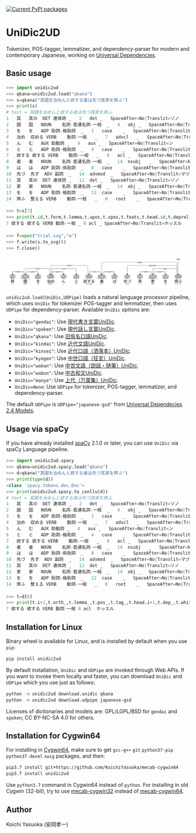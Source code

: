 [![Current PyPI packages](https://badge.fury.io/py/unidic2ud.svg)](https://pypi.org/project/unidic2ud/)

# UniDic2UD

Tokenizer, POS-tagger, lemmatizer, and dependency-parser for modern and contemporary Japanese, working on [Universal Dependencies](https://universaldependencies.org/format.html).

## Basic usage

```py
>>> import unidic2ud
>>> qkana=unidic2ud.load("qkana")
>>> s=qkana("其國を治めんと欲する者は先づ其家を齊ふ")
>>> print(s)
# text = 其國を治めんと欲する者は先づ其家を齊ふ
1	其	其の	DET	連体詞	_	2	det	_	SpaceAfter=No|Translit=ソノ
2	國	国	NOUN	名詞-普通名詞-一般	_	4	obj	_	SpaceAfter=No|Translit=クニ
3	を	を	ADP	助詞-格助詞	_	2	case	_	SpaceAfter=No|Translit=ヲ
4	治め	収める	VERB	動詞-一般	_	7	advcl	_	SpaceAfter=No|Translit=オサメ
5	ん	む	AUX	助動詞	_	4	aux	_	SpaceAfter=No|Translit=ン
6	と	と	ADP	助詞-格助詞	_	4	case	_	SpaceAfter=No|Translit=ト
7	欲する	欲する	VERB	動詞-一般	_	8	acl	_	SpaceAfter=No|Translit=ホッスル
8	者	者	NOUN	名詞-普通名詞-一般	_	14	nsubj	_	SpaceAfter=No|Translit=モノ
9	は	は	ADP	助詞-係助詞	_	8	case	_	SpaceAfter=No|Translit=ハ
10	先づ	先ず	ADV	副詞	_	14	advmod	_	SpaceAfter=No|Translit=マヅ
11	其	其の	DET	連体詞	_	12	det	_	SpaceAfter=No|Translit=ソノ
12	家	家	NOUN	名詞-普通名詞-一般	_	14	obj	_	SpaceAfter=No|Translit=ウチ
13	を	を	ADP	助詞-格助詞	_	12	case	_	SpaceAfter=No|Translit=ヲ
14	齊ふ	整える	VERB	動詞-一般	_	0	root	_	SpaceAfter=No|Translit=トトノフ

>>> t=s[7]
>>> print(t.id,t.form,t.lemma,t.upos,t.xpos,t.feats,t.head.id,t.deprel,t.deps,t.misc)
7 欲する 欲する VERB 動詞-一般 _ 8 acl _ SpaceAfter=No|Translit=ホッスル

>>> f=open("trial.svg","w")
>>> f.write(s.to_svg())
>>> f.close()
```
![trial.svg](https://raw.githubusercontent.com/KoichiYasuoka/UniDic2UD/master/trial.png)

`unidic2ud.load(UniDic,UDPipe)` loads a natural language processor pipeline, which uses `UniDic` for tokenizer POS-tagger and lemmatizer, then uses `UDPipe` for dependency-parser. Available `UniDic` options are:

* `UniDic="gendai"`: Use [現代書き言葉UniDic](https://unidic.ninjal.ac.jp/download#unidic_bccwj).
* `UniDic="spoken"`: Use [現代話し言葉UniDic](https://unidic.ninjal.ac.jp/download#unidic_csj).
* `UniDic="qkana"`: Use [旧仮名口語UniDic](https://unidic.ninjal.ac.jp/download_all#unidic_qkana).
* `UniDic="kindai"`: Use [近代文語UniDic](https://unidic.ninjal.ac.jp/download_all#unidic_kindai).
* `UniDic="kinsei"`: Use [近代口語（洒落本）UniDic](https://unidic.ninjal.ac.jp/download_all#unidic_kinsei).
* `UniDic="kyogen"`: Use [中世口語（狂言）UniDic](https://unidic.ninjal.ac.jp/download_all#unidic_kyogen).
* `UniDic="wakan"`: Use [中世文語（説話・随筆）UniDic](https://unidic.ninjal.ac.jp/download_all#unidic_wakan).
* `UniDic="wabun"`: Use [中古和文UniDic](https://unidic.ninjal.ac.jp/download_all#unidic_wabun).
* `UniDic="manyo"`: Use [上代（万葉集）UniDic](https://unidic.ninjal.ac.jp/download_all#unidic_manyo).
* `UniDic=None`: Use `UDPipe` for tokenizer, POS-tagger, lemmatizer, and dependency-parser.

The default `UDPipe` is `UDPipe="japanese-gsd"` from [Universal Dependecies 2.4 Models](http://hdl.handle.net/11234/1-2998). 

## Usage via spaCy

If you have already installed [spaCy](https://pypi.org/project/spacy/) 2.1.0 or later, you can use `UniDic` via spaCy Language pipeline.

```py
>>> import unidic2ud.spacy
>>> qkana=unidic2ud.spacy.load("qkana")
>>> d=qkana("其國を治めんと欲する者は先づ其家を齊ふ")
>>> print(type(d))
<class 'spacy.tokens.doc.Doc'>
>>> print(unidic2ud.spacy.to_conllu(d))
# text = 其國を治めんと欲する者は先づ其家を齊ふ
1	其	其の	DET	連体詞	_	2	det	_	SpaceAfter=No|Translit=ソノ
2	國	国	NOUN	名詞-普通名詞-一般	_	4	obj	_	SpaceAfter=No|Translit=クニ
3	を	を	ADP	助詞-格助詞	_	2	case	_	SpaceAfter=No|Translit=ヲ
4	治め	収める	VERB	動詞-一般	_	7	advcl	_	SpaceAfter=No|Translit=オサメ
5	ん	む	AUX	助動詞	_	4	aux	_	SpaceAfter=No|Translit=ン
6	と	と	ADP	助詞-格助詞	_	4	case	_	SpaceAfter=No|Translit=ト
7	欲する	欲する	VERB	動詞-一般	_	8	acl	_	SpaceAfter=No|Translit=ホッスル
8	者	者	NOUN	名詞-普通名詞-一般	_	14	nsubj	_	SpaceAfter=No|Translit=モノ
9	は	は	ADP	助詞-係助詞	_	8	case	_	SpaceAfter=No|Translit=ハ
10	先づ	先ず	ADV	副詞	_	14	advmod	_	SpaceAfter=No|Translit=マヅ
11	其	其の	DET	連体詞	_	12	det	_	SpaceAfter=No|Translit=ソノ
12	家	家	NOUN	名詞-普通名詞-一般	_	14	obj	_	SpaceAfter=No|Translit=ウチ
13	を	を	ADP	助詞-格助詞	_	12	case	_	SpaceAfter=No|Translit=ヲ
14	齊ふ	整える	VERB	動詞-一般	_	0	root	_	SpaceAfter=No|Translit=トトノフ

>>> t=d[6]
>>> print(t.i+1,t.orth_,t.lemma_,t.pos_,t.tag_,t.head.i+1,t.dep_,t.whitespace_,t.norm_)
7 欲する 欲する VERB 動詞-一般 8 acl  ホッスル
```

## Installation for Linux

Binary wheel is available for Linux, and is installed by default when you use `pip`:

```sh
pip install unidic2ud
```

By default installation, `UniDic` and `UDPipe` are invoked through Web APIs. If you want to invoke them locally and faster, you can download `UniDic` and `UDPipe` which you use just as follows:

```sh
python -m unidic2ud download.unidic qkana
python -m unidic2ud download.udpipe japanese-gsd
```

Licenses of dictionaries and models are: GPL/LGPL/BSD for `gendai` and `spoken`; CC BY-NC-SA 4.0 for others.

## Installation for Cygwin64

For installing in [Cygwin64](https://www.cygwin.com/install.html), make sure to get `gcc-g++` `git` `python37-pip` `python37-devel` `swig` packages, and then:

```sh
pip3.7 install git+https://github.com/KoichiYasuoka/mecab-cygwin64
pip3.7 install unidic2ud
```

Use `python3.7` command in Cygwin64 instead of `python`. For installing in old Cygwin (32-bit), try to use [mecab-cygwin32](https://github.com/KoichiYasuoka/mecab-cygwin32) instead of [mecab-cygwin64](https://github.com/KoichiYasuoka/mecab-cygwin64).

## Author

Koichi Yasuoka (安岡孝一)

